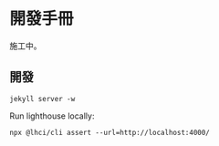 # 開發手冊

施工中。

## 開發

```
jekyll server -w
```

Run lighthouse locally:

```
npx @lhci/cli assert --url=http://localhost:4000/
```